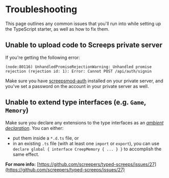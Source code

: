 # Troubleshooting

This page outlines any common issues that you'll run into while setting up the TypeScript starter, as well as how to fix them.

## Unable to upload code to Screeps private server

If you're getting the following error:

```text
(node:80116) UnhandledPromiseRejectionWarning: Unhandled promise rejection (rejection id: 1): Error: Cannot POST /api/auth/signin
```

Make sure you have [screepsmod-auth](https://github.com/ScreepsMods/screepsmod-auth) installed on your private server, and you've set a password on the account in your private server as well.

## Unable to extend type interfaces \(e.g. `Game`, `Memory`\)

Make sure you declare any extensions to the type interfaces as an [_ambient declaration_](https://stackoverflow.com/a/40916055). You can either:

- put them inside a `*.d.ts` file, or
- in an existing `.ts` file \(with at least one `import` or `export`\), you can use `declare global { interface CreepMemory { ... } }` to accomplish the same effect.

**For more info:** [https://github.com/screepers/typed-screeps/issues/27](https://github.com/screepers/typed-screeps/issues/27)
